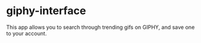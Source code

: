 # giphy-interface
This app allows you to search through trending gifs on GIPHY, and save one to your account.

